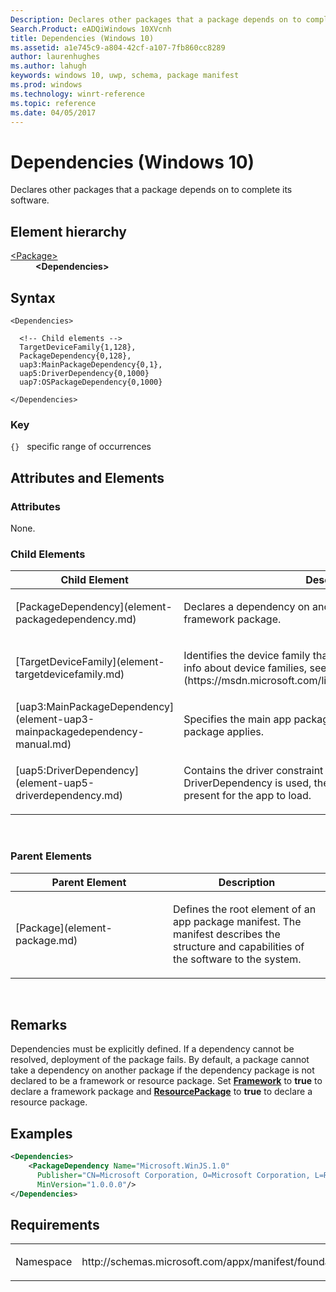 ```yaml
---
Description: Declares other packages that a package depends on to complete its software.
Search.Product: eADQiWindows 10XVcnh
title: Dependencies (Windows 10)
ms.assetid: a1e745c9-a804-42cf-a107-7fb860cc8289
author: laurenhughes
ms.author: lahugh
keywords: windows 10, uwp, schema, package manifest
ms.prod: windows
ms.technology: winrt-reference
ms.topic: reference
ms.date: 04/05/2017
---
```


# Dependencies (Windows 10)


Declares other packages that a package depends on to complete its software.

## Element hierarchy

<dl>
<dt><a href="element-package.md">&lt;Package&gt;</a></dt>
<dd><b>&lt;Dependencies&gt;</b></dd>
</dl>

## Syntax

``` syntax
<Dependencies>

  <!-- Child elements -->
  TargetDeviceFamily{1,128},
  PackageDependency{0,128},
  uap3:MainPackageDependency{0,1},
  uap5:DriverDependency{0,1000}
  uap7:OSPackageDependency{0,1000}

</Dependencies>
```

### Key

`{}`   specific range of occurrences
## Attributes and Elements


### Attributes

None.

### Child Elements

<table>
<colgroup>
<col width="50%" />
<col width="50%" />
</colgroup>
<thead>
<tr class="header">
<th>Child Element</th>
<th>Description</th>
</tr>
</thead>
<tbody>
<tr class="odd">
<td>[PackageDependency](element-packagedependency.md)</td>
<td><p>Declares a dependency on another package that is marked as a framework package.</p></td>
</tr>
<tr class="even">
<td>[TargetDeviceFamily](element-targetdevicefamily.md)</td>
<td><p>Identifies the device family that your package targets. For more info about device families, see [Guide to UWP apps](https://msdn.microsoft.com/library/windows/apps/dn894631).</p></td>
</tr>
<tr class="odd">
<td>[uap3:MainPackageDependency](element-uap3-mainpackagedependency-manual.md)</td>
<td><p>Specifies the main app package to which this supplemental package applies.
</p></td>
</tr>
<tr class="even">
<td>[uap5:DriverDependency](element-uap5-driverdependency.md)</td>
<td><p>Contains the driver constraint information for a UWP app. If DriverDependency is used, the specified driver must be present for the app to load.
</p></td>
</tr>
</tbody>
</table>


 

### Parent Elements

<table>
<colgroup>
<col width="50%" />
<col width="50%" />
</colgroup>
<thead>
<tr class="header">
<th>Parent Element</th>
<th>Description</th>
</tr>
</thead>
<tbody>
<tr class="odd">
<td>[Package](element-package.md)</td>
<td><p>Defines the root element of an app package manifest. The manifest describes the structure and capabilities of the software to the system.</p></td>
</tr>
</tbody>
</table>

 

## Remarks

Dependencies must be explicitly defined. If a dependency cannot be resolved, deployment of the package fails. By default, a package cannot take a dependency on another package if the dependency package is not declared to be a framework or resource package. Set [**Framework**](element-framework.md) to **true** to declare a framework package and [**ResourcePackage**](element-resourcepackage.md) to **true** to declare a resource package.

## Examples

```XML
<Dependencies>
    <PackageDependency Name="Microsoft.WinJS.1.0"
      Publisher="CN=Microsoft Corporation, O=Microsoft Corporation, L=Redmond, S=Washington, C=US"
      MinVersion="1.0.0.0"/>    
</Dependencies>
```

## Requirements

<table>
<colgroup>
<col width="50%" />
<col width="50%" />
</colgroup>
<tbody>
<tr class="odd">
<td><p>Namespace</p></td>
<td><p>http://schemas.microsoft.com/appx/manifest/foundation/windows10</p></td>
</tr>
</tbody>
</table>

 

 



